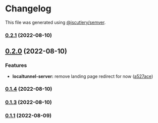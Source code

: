 # Changelog

This file was generated using [@jscutlery/semver](https://github.com/jscutlery/semver).

### [0.2.1](https://github.com/DaPulse/monday-localtunnel/compare/localtunnel-server-0.2.0...localtunnel-server-0.2.1) (2022-08-10)

## [0.2.0](https://github.com/DaPulse/monday-localtunnel/compare/localtunnel-server-0.1.4...localtunnel-server-0.2.0) (2022-08-10)


### Features

* **localtunnel-server:** remove landing page redirect for now ([a527ace](https://github.com/DaPulse/monday-localtunnel/commit/a527acedd121b6451f5521a95fd2b01bbe128041))

### [0.1.4](https://github.com/DaPulse/monday-localtunnel/compare/localtunnel-server-0.1.3...localtunnel-server-0.1.4) (2022-08-10)

### [0.1.3](https://github.com/DaPulse/monday-localtunnel/compare/localtunnel-server-0.1.2...localtunnel-server-0.1.3) (2022-08-10)

### [0.1.1](https://github.com/DaPulse/monday-localtunnel/compare/localtunnel-server-0.1.0...localtunnel-server-0.1.1) (2022-08-09)
